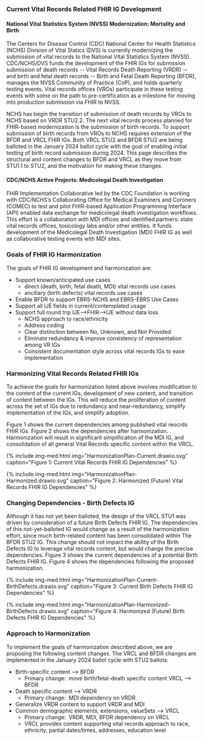 ### Current Vital Records Related FHIR IG Development
#### National Vital Statistics System (NVSS) Modernization: Mortality and Birth
The Centers for Disease Control (CDC) National Center for Health Statistics (NCHS) Division of Vital Statics (DVS) is currently modernizing the submission of vital records to the National Vital Statistics System (NVSS).  CDC/NCHS/DVS funds the development of the FHIR IGs for submission submission of death records --  Vital Records Death Reporting (VRDR) -- and birth and fetal death records -- Birth and Fetal Death Reporting (BFDR), manages the NVSS Community of Practice (CoP), and holds quarterly testing events.
Vital records offices (VROs) participate in these testing events with some on the path to pre-certification as a milestone for moving into production submission via FHIR to NVSS.

NCHS has begin the transition of submission of death records by VROs to NCHS based on VRDR STU2.2.   The next vital records process planned for FHIR-based modernization is the submission of birth records.  To support submission of birth records from VROs to NCHS requires extension of the BFDR and VRCL FHIR IGs.  Both VRCL STU2 and BFDR STU2 are being balloted in the January 2024 ballot cycle with the goal of enabling initial testing of birth record submission during 2024.   This page describes the structural and content changes to BFDR and VRCL as they move from STU1.1 to STU2, and the motivation for making these changes.

#### CDC/NCHS Active Projects: Medicolegal Death Investigation

FHIR Implementation Collaborative led by the CDC Foundation is working with CDC/NCHS’s Collaborating Office for Medical Examiners and Coroners (COMEC) to test and pilot FHIR-based Application Programming Interface (API) enabled data exchange for  medicolegal death investigation workflows.  This effort is a collaboration with MDI offices and identified partners: state vital records offices, toxicology labs and/or other entities.  It funds development of the Medicolegal Death Investigation (MDI) FHIR IG as well as collaborative testing events  with MDI sites. 

### Goals of FHIR IG Harmonization
The goals of FHIR IG development and harmonization are:
* Support known/anticipated use cases
  * direct (death, birth, fetal death, MDI) vital records use cases
  * ancillary (birth defects) vital records use cases
* Enable BFDR to support EBRS-NCHS and EBRS-EBRS Use Cases
* Support all IJE fields in current/contemplated usage
* Support full round trip IJE-->FHIR-->IJE without data loss
  * NCHS approach to race/ethnicity
  * Address coding
  * Clear distinction between No, Unknown, and Not Provided
  * Eliminate redundancy & improve consistency of representation among VR IGs
  * Consistent documentation style across vital records IGs to ease implementation

### Harmonizing Vital Records  Related FHIR IGs
To achieve the goals for harmonization listed above involves modification to the content of the current IGs, development of new content, and transition of content between the IGs.  This will reduce the proliferation of content across the set of IGs due to redundancy and near-redundancy, simplify implementation of the IGs, and simplify adoption.

Figure 1 shows the current dependencies among published vital reocrds FHIR IGs.  Figure 2 shows the dependencies after harmonization.  Harmonization will result in significant simplification of the MDI IG, and consolidation of all general Vital Records specific content within the VRCL.

{% include img-med.html img="HarmonizationPlan-Current.drawio.svg" caption="Figure 1: Current Vital Records FHIR IG Dependencies" %}

{% include img-med.html img="HarmonizationPlan-Harmonized.drawio.svg" caption="Figure 2: Harmonized (Future) Vital Records FHIR IG Dependencies" %}

### Changing Dependencies - Birth Defects IG
Although it has not yet been balloted, the design of the VRCL STU1 was driven by consideration of a future Birth Defects FHIR IG. 
The dependencies of this not-yet-balloted IG would change as a result of the harmonization effort, since much birth-related content has been consolidated within The BFDR STU2 IG.   This change should not impact the ability of the Birth Defects IG to leverage vital records content, but would change the precise dependencies.  FIgure 3 shows the current dependencies of a potential Birth Defects FHIR IG.  Figure 4 shows the dependencies following the proposed harmonization.

{% include img-med.html img="HarmonizationPlan-Current-BirthDefects.drawio.svg" caption="Figure 3: Current Birth Defects FHIR IG Dependencies" %}

{% include img-med.html img="HarmonizationPlan-Harmonized-BirthDefects.drawio.svg" caption="Figure 4: Harmonized (Future) Birth Defects FHIR IG Dependencies" %}

### Approach to Harmonization
To implement the goals of harmonization described above, we are proposing the following content changes.  The VRCL and BFDR changes are implemented in the January 2024 ballot cycle with STU2 ballots:

* Birth-specific content --> BFDR
  * Primary change:  move birth/fetal-death specific content VRCL --> BFDR
* Death specific content --> VRDR
  * Primary change:  MDI dependency on VRDR
* Generalize VRDR content to support VRDR and MDI
* Common demographic elements, extensions, valueSets --> VRCL
  * Primary change:  VRDR, MDI, BFDR dependency on VRCL
  * VRCL provides content supporting vital records approach to race, ethnicity, partial dates/times, addresses, education level




